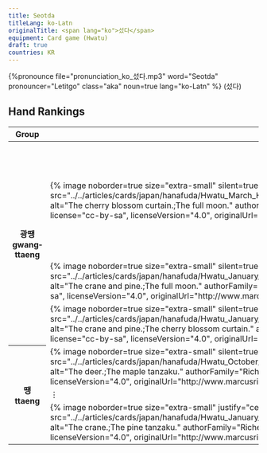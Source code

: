 ```yaml
---
title: Seotda
titleLang: ko-Latn
originalTitle: <span lang="ko">섰다</span>
equipment: Card game (Hwatu)
draft: true
countries: KR
---
```


<p class="lead">
{%pronounce file="pronunciation_ko_섰다.mp3" word="Seotda" pronouncer="Letitgo"  class="aka" noun=true lang="ko-Latn" %} (<span lang="ko">섰다</span>)
</p>

## Hand Rankings

<table class="table table-sm">
<thead>
<tr>
<th>Group</th><th>Combination</th><th>Description</th>
</tr>
</thead>
<tbody class="table-group-divider">
<tr class="table-danger">
<th rowspan="3" scope="row" class="sideways centered">
<span lang="ko">광땡</span><br/>
<span lang="ko-Latn">gwang&shy;ttaeng</span>
</th>
<td>
{% image 
    noborder=true
    size="extra-small"
    silent=true
    src="../../articles/cards/japan/hanafuda/Hwatu_March_Hikari.png;../../articles/cards/japan/hanafuda/Hwatu_August_Hikari.png"
    alt="The cherry blossom curtain.;The full moon." 
    authorFamily="Richert",
    authorGiven="Marcus",
    copyrightYear=2021,
    license="cc-by-sa",
    licenseVersion="4.0",
    originalUrl="http://www.marcusrichert.com/images/hwatu/" %}
{% imageEnd %}
</td>
<td>

<span lang="ko">삼팔광땡</span> <span lang="ko-Latn">sampal gwang&shy;ttaeng</span>

Highest combination in the game; cannot be beaten.

</td>
</tr>
<tr class="table-danger">
<td>
{% image 
    noborder=true
    size="extra-small"
    silent=true
    src="../../articles/cards/japan/hanafuda/Hwatu_January_Hikari.png;../../articles/cards/japan/hanafuda/Hwatu_August_Hikari.png"
    alt="The crane and pine.;The full moon." 
    authorFamily="Richert",
    authorGiven="Marcus",
    copyrightYear=2021,
    license="cc-by-sa",
    licenseVersion="4.0",
    originalUrl="http://www.marcusrichert.com/images/hwatu/" %}
{% imageEnd %}
</td>
<td></td>
</tr>
<tr class="table-danger">
<td>
{% image 
    noborder=true
    size="extra-small"
    silent=true
    src="../../articles/cards/japan/hanafuda/Hwatu_January_Hikari.png;../../articles/cards/japan/hanafuda/Hwatu_March_Hikari.png"
    alt="The crane and pine.;The cherry blossom curtain." 
    authorFamily="Richert",
    authorGiven="Marcus",
    copyrightYear=2021,
    license="cc-by-sa",
    licenseVersion="4.0",
    originalUrl="http://www.marcusrichert.com/images/hwatu/" %}
{% imageEnd %}
</td>
<td></td>
</tr>
<tr class="table-group-divider table-warning">
<th rowspan="3" class="sideways centered" scope="row">
<span lang="ko">땡</span> <span lang="ko-Latn">ttaeng</span>
</th>
<td>
{% image 
    noborder=true
    size="extra-small"
    silent=true
    justify="centered"
    src="../../articles/cards/japan/hanafuda/Hwatu_October_Tane.png;../../articles/cards/japan/hanafuda/Hwatu_October_Tanzaku.png"
    alt="The deer.;The maple tanzaku." 
    authorFamily="Richert",
    authorGiven="Marcus",
    copyrightYear=2021,
    license="cc-by-sa",
    licenseVersion="4.0",
    originalUrl="http://www.marcusrichert.com/images/hwatu/" %}
{% imageEnd %}
</td>
<td></td>
</tr>
<tr class="table-warning">
<td colspan="2" class="text-center">
⋮
</td>
</tr>
<tr class="table-warning">
<td>
{% image 
    noborder=true
    size="extra-small"
    justify="centered"
    silent=true
    src="../../articles/cards/japan/hanafuda/Hwatu_January_Hikari.png;../../articles/cards/japan/hanafuda/Hwatu_January_Tanzaku.png"
    alt="The crane.;The pine tanzaku." 
    authorFamily="Richert",
    authorGiven="Marcus",
    copyrightYear=2021,
    license="cc-by-sa",
    licenseVersion="4.0",
    originalUrl="http://www.marcusrichert.com/images/hwatu/" %}
{% imageEnd %}
</td>
<td></td>
</tr>
</tbody>
</table>
